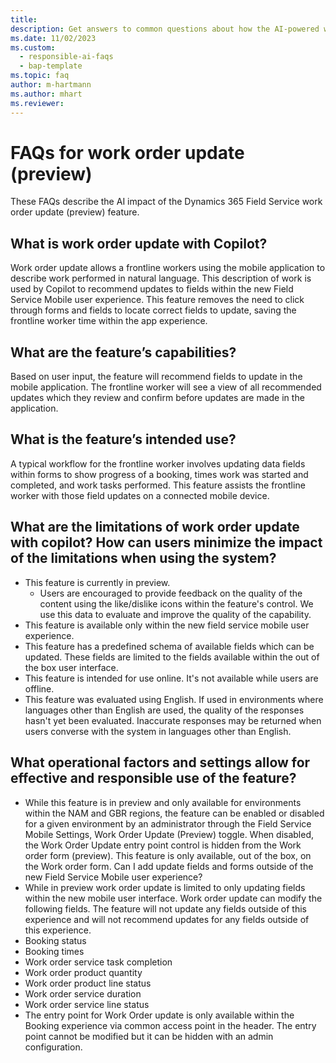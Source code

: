 ```yaml
---
title: 
description: Get answers to common questions about how the AI-powered work order update feature in the Dynamics 365 Field Service mobile app helps you quickly update details of a work order.
ms.date: 11/02/2023
ms.custom:
  - responsible-ai-faqs
  - bap-template
ms.topic: faq
author: m-hartmann
ms.author: mhart
ms.reviewer: 
---
```


# FAQs for work order update (preview) 

These FAQs describe the AI impact of the Dynamics 365 Field Service work order update (preview) feature.

## What is work order update with Copilot?

Work order update allows a frontline workers using the mobile application to describe work performed in natural language. This description of work is used by Copilot to recommend updates to fields within the new Field Service Mobile user experience. 
This feature removes the need to click through forms and fields to locate correct fields to update, saving the frontline worker time within the app experience.

## What are the feature’s capabilities?

Based on user input, the feature will recommend fields to update in the mobile application. The frontline worker will see a view of all recommended updates which they review and confirm before updates are made in the application.

## What is the feature’s intended use?

A typical workflow for the frontline worker involves updating data fields within forms to show progress of a booking, times work was started and completed, and work tasks performed. This feature assists the frontline worker with those field updates on a connected mobile device. 

## What are the limitations of work order update with copilot? How can users minimize the impact of the limitations when using the system?

- This feature is currently in preview.
  - Users are encouraged to provide feedback on the quality of the content using the like/dislike icons within the feature's control. We use this data to evaluate and improve the quality of the capability.
- This feature is available only within the new field service mobile user experience.
- This feature has a predefined schema of available fields which can be updated. These fields are limited to the fields available within the out of the box user interface. 
- This feature is intended for use online. It's not available while users are offline.
- This feature was evaluated using English. If used in environments where languages other than English are used, the quality of the responses hasn't yet been evaluated. Inaccurate responses may be returned when users converse with the system in languages other than English.

## What operational factors and settings allow for effective and responsible use of the feature?

- While this feature is in preview and only available for environments within the NAM and GBR regions, the feature can be enabled or disabled for a given environment by an administrator through the Field Service Mobile Settings, Work Order Update (Preview) toggle. When disabled, the Work Order Update entry point control is hidden from the Work order form (preview). This feature is only available, out of the box, on the Work order form.
Can I add update fields and forms outside of the new Field Service Mobile user experience?
- While in preview work order update is limited to only updating fields within the new mobile user interface. Work order update can modify the following fields. The feature will not update any fields outside of this experience and will not recommend updates for any fields outside of this experience.
- Booking status
- Booking times
- Work order service task completion
- Work order product quantity
- Work order product line status
- Work order service duration
- Work order service line status
- The entry point for Work Order update is only available within the Booking experience via common access point in the header. The entry point cannot be modified but it can be hidden with an admin configuration.
